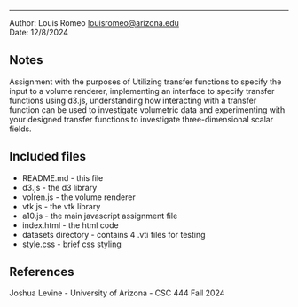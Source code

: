 -------------------------------------------------------

Author: Louis Romeo [louisromeo@arizona.edu](mailto:EMAIL)  
Date: 12/8/2024


## Notes
Assignment with the purposes of Utilizing transfer functions to specify the input to a volume renderer, implementing an interface to specify transfer functions using d3.js, understanding how interacting with a transfer function can be used to investigate volumetric data and experimenting with your designed transfer functions to investigate three-dimensional scalar fields.


## Included files
* README.md - this file
* d3.js - the d3 library
* volren.js - the volume renderer
* vtk.js - the vtk library
* a10.js - the main javascript assignment file
* index.html - the html code
* datasets directory - contains 4 .vti files for testing
* style.css - brief css styling


## References
Joshua Levine - University of Arizona - CSC 444 Fall 2024

